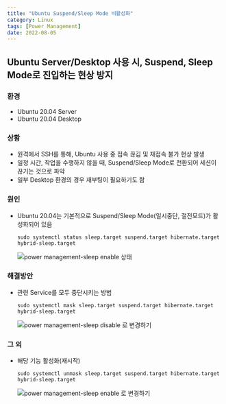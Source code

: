 ```yaml
---
title: "Ubuntu Suspend/Sleep Mode 비활성화"
category: Linux
tags: [Power Management]
date: 2022-08-05
---
```


Ubuntu Server/Desktop 사용 시, Suspend, Sleep Mode로 진입하는 현상 방지
------

### 환경
- Ubuntu 20.04 Server
- Ubuntu 20.04 Desktop


### 상황
- 원격에서 SSH를 통해, Ubuntu 사용 중 접속 끊김 및 재접속 불가 현상 발생
- 일정 시간, 작업을 수행하지 않을 때, Suspend/Sleep Mode로 전환되어 세션이 끊기는 것으로 파악
- 일부 Desktop 환경의 경우 재부팅이 필요하기도 함

### 원인  
- Ubuntu 20.04는 기본적으로 Suspend/Sleep Mode(일시중단, 절전모드)가 활성화되어 있음  
    
  ``` shell
  sudo systemctl status sleep.target suspend.target hibernate.target hybrid-sleep.target
  ```  
  
  ![power management-sleep enable 상태](https://user-images.githubusercontent.com/76153041/183005465-418ea20e-4229-4e70-9838-447938d540d5.png)  

### 해결방안
- 관련 Service를 모두 중단시키는 방법  
  ``` shell
  sudo systemctl mask sleep.target suspend.target hibernate.target hybrid-sleep.target
  ``` 

  ![power management-sleep disable 로 변경하기](https://user-images.githubusercontent.com/76153041/183005473-63e6011d-c292-4269-b30c-492421716a7f.png)


### 그 외  
- 해당 기능 활성화(재시작)
  ``` shell
  sudo systemctl unmask sleep.target suspend.target hibernate.target hybrid-sleep.target
  ``` 

  ![power management-sleep enable 로 변경하기](https://user-images.githubusercontent.com/76153041/183005471-63c1ffe9-ee7d-47fd-bcd6-f57c585722f8.png)